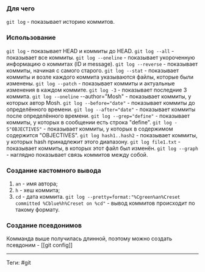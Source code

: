 ### Для чего
`git log` - показывает историю коммитов.

### Использование
`git log` - показывает HEAD и коммиты до HEAD.
`git log --all` - показывает все коммиты.
`git log --oneline` - показывает укороченную информацию о коммитах (ID и message).
`git log --reverse` - показывает коммиты, начиная с самого старого.
`git log --stat` - показывает коммиты и возле каждого коммита указываются файлы, которые были изменены.
`git log --patch` - показывает коммиты и актуальные изменения в каждом коммите.
`git log -3` - показывает последние 3 коммита.
`git log --oneline` --author="Mosh" - показывает коммиты, у которых автор Mosh.
`git log --before="date"` - показывает коммиты до определённого времени.
`git log --after="date"` - показывает коммиты после определённого времени.
`git log --grep="define"` - показывает коммиты, у которых в сообщении есть строка "define".
`git log -S"OBJECTIVES"` - показывает коммиты, у которых в содержимом содержится "OBJECTIVES".
`git log hash1..hash2` - показывает коммиты, у которых hash принадлежит этого диапазону.
`git log file1.txt` - показывает коммиты, в которых этот файл был изменён.
`git log --graph` - наглядно показывает связь коммитов между собой.

### Создание кастомного вывода
1. `an` - имя автора;
2. `h` - хеш коммита;
3. `cd` - дата коммита.
`git log --pretty=format:"%Cgreen%an%Creset committed %Cblue%h%Creset on %cd"` - вывод коммитов происходит по такому формату.

### Создание псевдонимов
Комманда выше получилась длинной, поэтому можно создать псевдоним - [[git config]]


---
Теги: #git